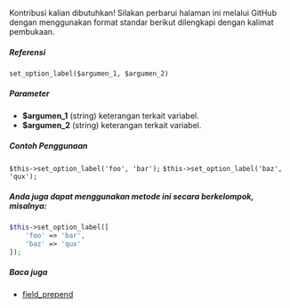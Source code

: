 Kontribusi kalian dibutuhkan!
Silakan perbarui halaman ini melalui GitHub dengan menggunakan format standar berikut dilengkapi dengan kalimat pembukaan.

##### Referensi

`set_option_label($argumen_1, $argumen_2)`

##### Parameter
* **$argumen_1** (string) keterangan terkait variabel.
* **$argumen_2** (string) keterangan terkait variabel.

##### Contoh Penggunaan
`$this->set_option_label('foo', 'bar');`
`$this->set_option_label('baz', 'qux');`


##### Anda juga dapat menggunakan metode ini secara berkelompok, misalnya:
```php
$this->set_option_label([
    'foo' => 'bar',
    'baz' => 'qux'
]);
```

##### Baca juga
* [field_prepend](./field_prepend)
